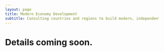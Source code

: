 ```yaml
---
layout: page
title: Modern Economy Development
subtitle: Consulting countries and regions to build modern, independent economies around their cultures. 
---
```


# Details coming soon. 